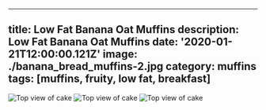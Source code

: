 ---
title: Low Fat Banana Oat Muffins
description: Low Fat Banana Oat Muffins
date: '2020-01-21T12:00:00.121Z'
image: ./banana_bread_muffins-2.jpg
category: muffins
tags: [muffins, fruity, low fat, breakfast]
------

![Top view of cake](./banana_bread_muffins-2.jpg)
![Top view of cake](./banana_bread_muffins-4.jpg)
![Top view of cake](./banana_bread_muffins-6.jpg)
